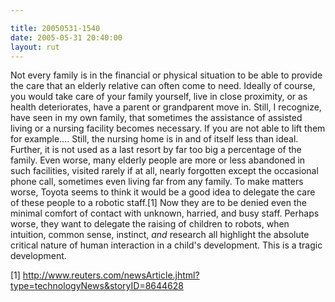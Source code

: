 ```yaml
---

title: 20050531-1540
date: 2005-05-31 20:40:00
layout: rut
---
```


<p>Not every family is in the financial or physical situation to be
able to provide the care that an elderly relative can often come
to need.  Ideally of course, you would take care of your family
yourself, live in close proximity, or as health deteriorates,
have a parent or grandparent move in.  Still, I recognize, have
seen in my own family, that sometimes the assistance of assisted
living or a nursing facility becomes necessary.  If you are not
able to lift them for example&#x2026;.  Still, the nursing home
is in and of itself less than ideal.  Further, it is not used as a
last resort by far too big a percentage of the family.  Even worse,
many elderly people are more or less abandoned in such facilities,
visited rarely if at all, nearly forgotten except the occasional
phone call, sometimes even living far from any family.  To make
matters worse, Toyota seems to think it would be a good idea to
delegate the care of these people to a robotic staff.[1] Now they
are to be denied even the minimal comfort of contact with unknown,
harried, and busy staff.  Perhaps worse, they want to delegate
the raising of children to robots, when intuition, common sense,
instinct, <em>and</em> research all highlight the absolute critical
nature of human interaction in a child's development.  This is a
tragic development.</p>

[1]
http://www.reuters.com/newsArticle.jhtml?type=technologyNews&storyID=8644628

